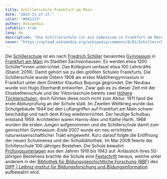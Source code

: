 ```yaml
---
title: Schillerschule Frankfurt am Main
date: "2023-11-27 27."
color: "#941123"
author: Wikipedia
isPublic: true
lang: de
description: "Die Schillerschule ist ein Gymnasium in Frankfurt am Main im Stadtteil Sachsenhausen."
cover: "https://upload.wikimedia.org/wikipedia/commons/8/81/Schillerschule_Ffm.jpg"
---
```


Die [Schillerschule](http://schularchive.bbf.dipf.de/index.php/Special:URIResolver/Schillerschule_Frankfurt_am_Main) ist ein nach [Friedrich Schiller](http://schularchive.bbf.dipf.de/index.php/Special:URIResolver/Friedrich-Schiller) benanntes [Gymnasium](http://schularchive.bbf.dipf.de/index.php/Special:URIResolver/Gymnasium) in [Frankfurt am Main](http://schularchive.bbf.dipf.de/index.php/Special:URIResolver/Frankfurt_am_Main) im Stadtteil Sachsenhausen. Es werden etwa 1200 Schüler*innen unterrichtet. Das Kollegium umfasst etwa 100 Lehrkräfte (Stand: 2019). Damit gehört sie zu den größten Schulen Frankfurts.
Die Schillerschule wurde Ostern 1908 als erstes Mädchengymnasium in Frankfurt unter dem Direktor Klaudius Bojunga gegründet. Der Neubau wurde von Hugo Eberhardt entworfen. Zwar gab es zu dieser Zeit mit der Elisabethenschule und der Viktoriaschule bereits zwei [Höhere Töchterschulen](http://schularchive.bbf.dipf.de/index.php/Special:URIResolver/Höhere_Töchterschule/Höhere_Mädchenschule), doch führten diese noch nicht zum Abitur. 1911 fand die erste Abiturprüfung an der Schule statt.
Im Zweiten Weltkrieg wurde das Schulgebäude 1944 bei den Luftangriffen auf Frankfurt am Main schwer beschädigt und nach dem Krieg wiedererrichtet. Der heutige Schulbau entstand 1959. Architekten waren Hanns-Alex und Käthe Harth. 1968 wurden die ersten Jungen aufgenommen und die Schillerschule damit zum gemischten Gymnasium.
Ende 2007 wurde ein neu errichteter naturwissenschaftlicher Trakt eingeweiht. Kurz darauf folgte die Eröffnung der neuen Schulmensa und der Schulbibliothek. Im Mai 2008 feierte die Schillerschule 100-jähriges Bestehen.
Die Schule bewahrt [Prüfungsunterlagen](http://schularchive.bbf.dipf.de/index.php/Special:URIResolver/Prüfungsunterlagen_Schillerschule_Frankfurt_am_Main) aus den Jahren 1918 bis 1942 auf. 
Anlässlich ihres 50-jährigen Bestehens brachte die Schule eine [Festschrift](http://schularchive.bbf.dipf.de/index.php/Special:URIResolver/Fünfzig_Jahre_Schillerschule_Frankfurt_a._M._-3A_1908_-2D_1958) heraus, welche unter anderem in der [Bibliothek für Bildungsgeschichtliche Forschung (BBF)](http://schularchive.bbf.dipf.de/index.php/Special:URIResolver/Bibliothek_für_Bildungsgeschichtliche_Forschung_-28BBF-29) des [DIPF | Leibniz-Institut für Bildungsforschung und Bildungsinformation](https://www.dipf.de/de/startseite) aufbewahrt wird. 
